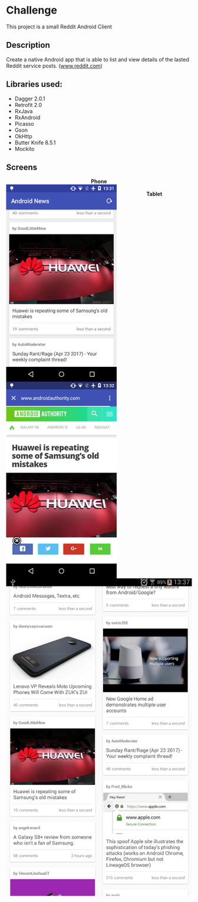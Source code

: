 # Challenge

This project is a small Reddit Android Client

## Description

Create a native Android app that is able to list and view details of the 
lasted Reddit service posts. (www.reddit.com)

## Libraries used:

- Dagger 2.0.1
- Retrofit 2.0
- RxJava
- RxAndroid
- Picasso
- Gson
- OkHttp
- Butter Knife 8.5.1
- Mockito

## Screens

<p align="center">
  <b>Phone</b><br>
  <img width="300" style="float:left;" src="/screens/device-2017-04-23-133202.png">
  <img width="300" style="float:left;" src="/screens/device-2017-04-23-133259.png">
  <br><b>Tablet</b><br>
  <img width="600" src="/screens/device-2017-04-23-133714.png">
</p>
